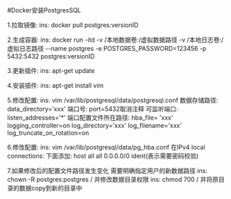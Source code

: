 #Docker安装PostgresSQL

1.拉取镜像: ins: docker pull postgres:versionID

2.生成容器: ins: docker run -itd -v /本地数据卷:/虚拟数据路径 -v /本地日志卷:/虚拟日志路径 --name postgres
                -e POSTGRES_PASSWORD=123456 -p 5432:5432 postgres:versionID

3.更新插件: ins: apt-get update

4.安装插件: ins: apt-get install vim

5.修改配置: ins: vim /var/lib/postgresql/data/postgresql.conf
           数据存储路径: data_directory='xxx'      端口号: port=5432取消注释    可监听端口: listen_addresses='*'
           端口配置文件所在路径: hba_file= 'xxx'    logging_controller=on      log_directory='xxx' 
           log_filename='xxx'                     log_truncate_on_rotation=on    
           
6.修改配置: ins: vim /var/lib/postgresql/data/pg_hba.conf
           在IPv4 local connections: 下面添加: host  all     all     0.0.0.0/0       ident(表示需要密码校验)

7.如果修改后的配置文件路径发生变化
需要明确指定用户的新数据路径 ins: chown -R postgres:postgres /<new directory>
并修改数据目录权限 ins: chmod 700 /<new directory>
并将原目录的数据copy到新的目录中
